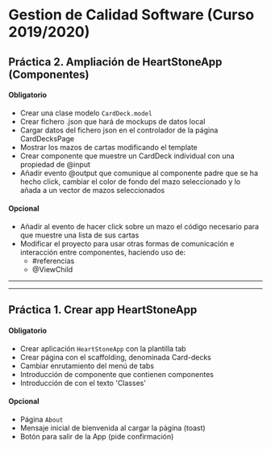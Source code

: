 # Gestion de Calidad Software (Curso 2019/2020)

## Práctica 2. Ampliación de HeartStoneApp (Componentes)

#### Obligatorio
- Crear una clase modelo `CardDeck.model`
- Crear fichero .json que hará de mockups de datos local
- Cargar datos del fichero json en el controlador de la página CardDecksPage
- Mostrar los mazos de cartas modificando el template
- Crear componente que muestre un CardDeck individual con una propiedad de @input
- Añadir evento @output que comunique al componente padre que se ha hecho click, cambiar el color de fondo del mazo seleccionado y lo añada a un vector de mazos seleccionados


#### Opcional
- Añadir al evento de hacer click sobre un mazo el código necesario para que muestre una lista de sus cartas
- Modificar el proyecto para usar otras formas de comunicación e interacción entre componentes, haciendo uso de:
    - #referencias
    - @ViewChild

---
---

## Práctica 1. Crear app HeartStoneApp

#### Obligatorio
- Crear aplicación `HeartStoneApp` con la plantilla tab
- Crear página con el scaffolding, denominada Card-decks
- Cambiar enrutamiento del menú de tabs
- Introducción de componente <ion-list> que contienen componentes <ion-item>
- Introducción de <ion-list-header> con el texto 'Classes'


#### Opcional
- Página `About`
- Mensaje inicial de bienvenida al cargar la página (toast)
- Botón para salir de la App (pide confirmación)